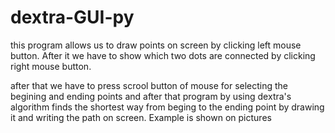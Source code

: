 # dextra-GUI-py
this program allows us to draw points on screen by clicking left mouse button. 
After it we have to show which two dots are connected by clicking right mouse button. 

after that we have to press scrool button of mouse for selecting the begining and ending points
and after that program by using dextra's algorithm finds the shortest way from beging to the ending point by drawing it and writing the path on screen. 
Example is shown on pictures
